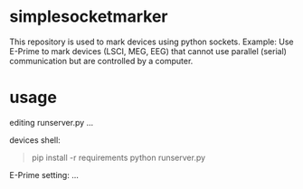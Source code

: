 # simplesocketmarker
This repository is used to mark devices using python sockets.
Example: Use E-Prime to mark devices (LSCI, MEG, EEG) that cannot use parallel (serial) communication but are controlled by a computer.

# usage
editing runserver.py ...

devices shell:
> pip install -r requirements
> python runserver.py

E-Prime setting: ...
